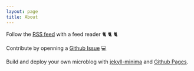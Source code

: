 ```yaml
---
layout: page
title: About
---
```

Follow the [RSS feed](feed.xml) with a feed reader :cat2: :cat2: :cat2:

Contribute by openning a [Github Issue](https://github.com/epidrome/status/issues) :computer:

Build and deploy your own microblog with [jekyll-minima](https://github.com/jekyll/minima) and [Github Pages](https://pages.github.com).
